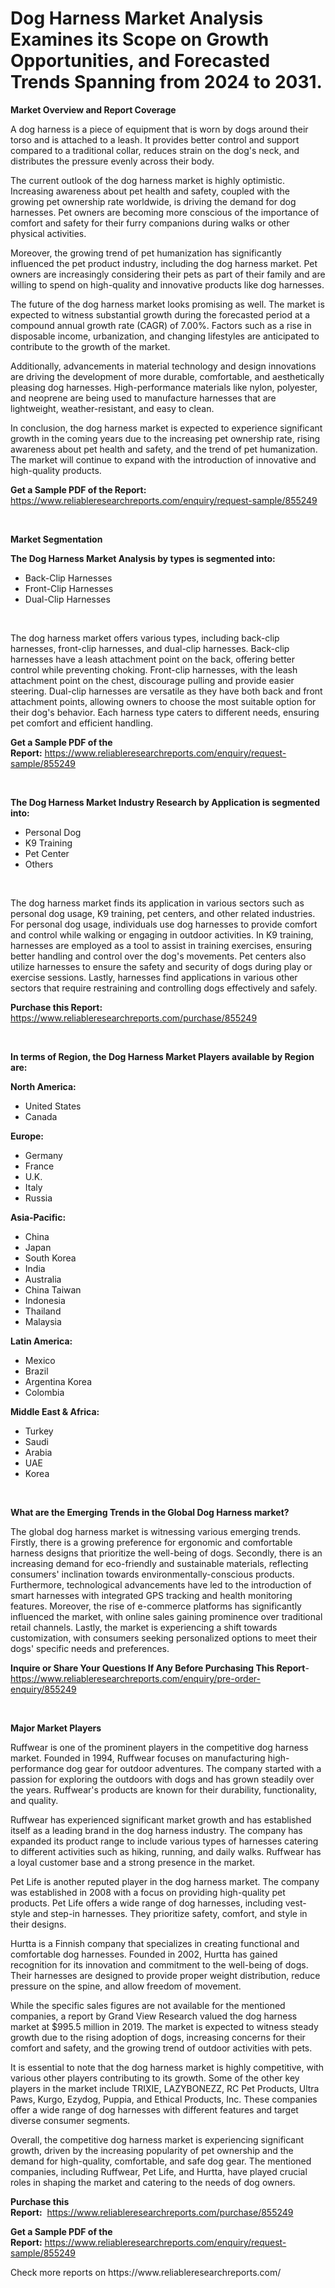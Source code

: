 <p><h1>Dog Harness Market Analysis Examines its Scope on Growth Opportunities, and Forecasted Trends Spanning from 2024 to 2031.</h1></p><p><strong>Market Overview and Report Coverage</strong></p>
<p><p>A dog harness is a piece of equipment that is worn by dogs around their torso and is attached to a leash. It provides better control and support compared to a traditional collar, reduces strain on the dog's neck, and distributes the pressure evenly across their body.</p><p>The current outlook of the dog harness market is highly optimistic. Increasing awareness about pet health and safety, coupled with the growing pet ownership rate worldwide, is driving the demand for dog harnesses. Pet owners are becoming more conscious of the importance of comfort and safety for their furry companions during walks or other physical activities.</p><p>Moreover, the growing trend of pet humanization has significantly influenced the pet product industry, including the dog harness market. Pet owners are increasingly considering their pets as part of their family and are willing to spend on high-quality and innovative products like dog harnesses.</p><p>The future of the dog harness market looks promising as well. The market is expected to witness substantial growth during the forecasted period at a compound annual growth rate (CAGR) of 7.00%. Factors such as a rise in disposable income, urbanization, and changing lifestyles are anticipated to contribute to the growth of the market.</p><p>Additionally, advancements in material technology and design innovations are driving the development of more durable, comfortable, and aesthetically pleasing dog harnesses. High-performance materials like nylon, polyester, and neoprene are being used to manufacture harnesses that are lightweight, weather-resistant, and easy to clean.</p><p>In conclusion, the dog harness market is expected to experience significant growth in the coming years due to the increasing pet ownership rate, rising awareness about pet health and safety, and the trend of pet humanization. The market will continue to expand with the introduction of innovative and high-quality products.</p></p>
<p><strong>Get a Sample PDF of the Report:</strong> <a href="https://www.reliableresearchreports.com/enquiry/request-sample/855249">https://www.reliableresearchreports.com/enquiry/request-sample/855249</a></p>
<p>&nbsp;</p>
<p><strong>Market Segmentation</strong></p>
<p><strong>The Dog Harness Market Analysis by types is segmented into:</strong></p>
<p><ul><li>Back-Clip Harnesses</li><li>Front-Clip Harnesses</li><li>Dual-Clip Harnesses</li></ul></p>
<p>&nbsp;</p>
<p><p>The dog harness market offers various types, including back-clip harnesses, front-clip harnesses, and dual-clip harnesses. Back-clip harnesses have a leash attachment point on the back, offering better control while preventing choking. Front-clip harnesses, with the leash attachment point on the chest, discourage pulling and provide easier steering. Dual-clip harnesses are versatile as they have both back and front attachment points, allowing owners to choose the most suitable option for their dog's behavior. Each harness type caters to different needs, ensuring pet comfort and efficient handling.</p></p>
<p><strong>Get a Sample PDF of the Report:</strong>&nbsp;<a href="https://www.reliableresearchreports.com/enquiry/request-sample/855249">https://www.reliableresearchreports.com/enquiry/request-sample/855249</a></p>
<p>&nbsp;</p>
<p><strong>The Dog Harness Market Industry Research by Application is segmented into:</strong></p>
<p><ul><li>Personal Dog</li><li>K9 Training</li><li>Pet Center</li><li>Others</li></ul></p>
<p>&nbsp;</p>
<p><p>The dog harness market finds its application in various sectors such as personal dog usage, K9 training, pet centers, and other related industries. For personal dog usage, individuals use dog harnesses to provide comfort and control while walking or engaging in outdoor activities. In K9 training, harnesses are employed as a tool to assist in training exercises, ensuring better handling and control over the dog's movements. Pet centers also utilize harnesses to ensure the safety and security of dogs during play or exercise sessions. Lastly, harnesses find applications in various other sectors that require restraining and controlling dogs effectively and safely.</p></p>
<p><strong>Purchase this Report:</strong>&nbsp; <a href="https://www.reliableresearchreports.com/purchase/855249">https://www.reliableresearchreports.com/purchase/855249</a></p>
<p>&nbsp;</p>
<p><strong>In terms of Region, the Dog Harness Market Players available by Region are:</strong></p>
<p>
    <p> <strong> North America: </strong>
        <ul>
            <li>United States</li>
            <li>Canada</li>
        </ul>
        </p> 
    <p> <strong> Europe: </strong>
        <ul>
            <li>Germany</li>
            <li>France</li>
            <li>U.K.</li>
            <li>Italy</li>
            <li>Russia</li>
        </ul>
        </p> 
    <p> <strong> Asia-Pacific: </strong>
        <ul>
            <li>China</li>
            <li>Japan</li>
            <li>South Korea</li>
            <li>India</li>
            <li>Australia</li>
            <li>China Taiwan</li>
            <li>Indonesia</li>
            <li>Thailand</li>
            <li>Malaysia</li>
        </ul>
        </p> 
    <p> <strong> Latin America: </strong>
        <ul>
            <li>Mexico</li>
            <li>Brazil</li>
            <li>Argentina Korea</li>
            <li>Colombia</li>
        </ul>
        </p> 
    <p> <strong> Middle East & Africa: </strong>
        <ul>
            <li>Turkey</li>
            <li>Saudi</li>
            <li>Arabia</li>
            <li>UAE</li>
            <li>Korea</li>
        </ul>
    </p>
    </p>
<p>&nbsp;</p>
<p><strong>What are the Emerging Trends in the Global Dog Harness market?</strong></p>
<p><p>The global dog harness market is witnessing various emerging trends. Firstly, there is a growing preference for ergonomic and comfortable harness designs that prioritize the well-being of dogs. Secondly, there is an increasing demand for eco-friendly and sustainable materials, reflecting consumers' inclination towards environmentally-conscious products. Furthermore, technological advancements have led to the introduction of smart harnesses with integrated GPS tracking and health monitoring features. Moreover, the rise of e-commerce platforms has significantly influenced the market, with online sales gaining prominence over traditional retail channels. Lastly, the market is experiencing a shift towards customization, with consumers seeking personalized options to meet their dogs' specific needs and preferences.</p></p>
<p><strong>Inquire or Share Your Questions If Any Before Purchasing This Report</strong>- <a href="https://www.reliableresearchreports.com/enquiry/pre-order-enquiry/855249">https://www.reliableresearchreports.com/enquiry/pre-order-enquiry/855249</a></p>
<p>&nbsp;</p>
<p><strong>Major Market Players</strong></p>
<p><p>Ruffwear is one of the prominent players in the competitive dog harness market. Founded in 1994, Ruffwear focuses on manufacturing high-performance dog gear for outdoor adventures. The company started with a passion for exploring the outdoors with dogs and has grown steadily over the years. Ruffwear's products are known for their durability, functionality, and quality.</p><p>Ruffwear has experienced significant market growth and has established itself as a leading brand in the dog harness industry. The company has expanded its product range to include various types of harnesses catering to different activities such as hiking, running, and daily walks. Ruffwear has a loyal customer base and a strong presence in the market.</p><p>Pet Life is another reputed player in the dog harness market. The company was established in 2008 with a focus on providing high-quality pet products. Pet Life offers a wide range of dog harnesses, including vest-style and step-in harnesses. They prioritize safety, comfort, and style in their designs.</p><p>Hurtta is a Finnish company that specializes in creating functional and comfortable dog harnesses. Founded in 2002, Hurtta has gained recognition for its innovation and commitment to the well-being of dogs. Their harnesses are designed to provide proper weight distribution, reduce pressure on the spine, and allow freedom of movement.</p><p>While the specific sales figures are not available for the mentioned companies, a report by Grand View Research valued the dog harness market at $995.5 million in 2019. The market is expected to witness steady growth due to the rising adoption of dogs, increasing concerns for their comfort and safety, and the growing trend of outdoor activities with pets.</p><p>It is essential to note that the dog harness market is highly competitive, with various other players contributing to its growth. Some of the other key players in the market include TRIXIE, LAZYBONEZZ, RC Pet Products, Ultra Paws, Kurgo, Ezydog, Puppia, and Ethical Products, Inc. These companies offer a wide range of dog harnesses with different features and target diverse consumer segments.</p><p>Overall, the competitive dog harness market is experiencing significant growth, driven by the increasing popularity of pet ownership and the demand for high-quality, comfortable, and safe dog gear. The mentioned companies, including Ruffwear, Pet Life, and Hurtta, have played crucial roles in shaping the market and catering to the needs of dog owners.</p></p>
<p><strong>Purchase this Report:</strong>&nbsp;&nbsp;<a href="https://www.reliableresearchreports.com/purchase/855249">https://www.reliableresearchreports.com/purchase/855249</a></p>
<p></p>
<p><strong>Get a Sample PDF of the Report:</strong>&nbsp;<a href="https://www.reliableresearchreports.com/enquiry/request-sample/855249">https://www.reliableresearchreports.com/enquiry/request-sample/855249</a></p>
<p>Check more reports on https://www.reliableresearchreports.com/</p>